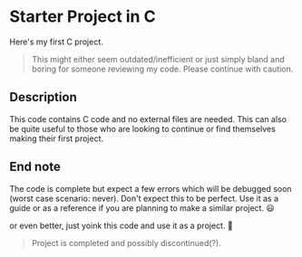 # Starter Project in C
Here's my first C project. 
> This might either seem outdated/inefficient or just simply bland and boring for someone reviewing my code. Please continue with caution.

## Description
This code contains C code and no external files are needed. This can also be quite useful to those who are looking to continue or find themselves making their first project.

## End note
The code is complete but expect a few errors which will be debugged soon (worst case scenario: never). Don't expect this to be perfect. Use it as a guide or as a reference if you are planning to make a similar project. :smiley:

or even better, just yoink this code and use it as a project. 🗿

> Project is completed and possibly discontinued(?).
